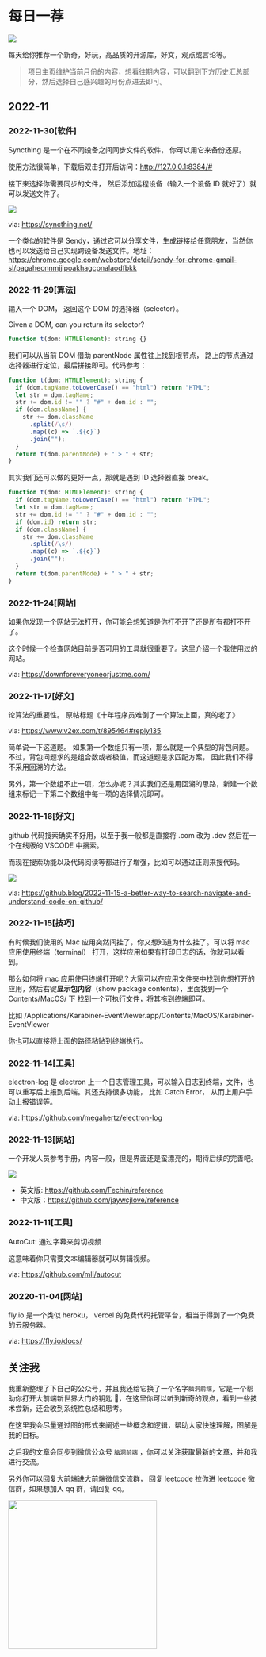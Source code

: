
# 每日一荐

![](https://tva1.sinaimg.cn/large/006y8mN6ly1g8d0sktqrwj30hs07maae.jpg)

每天给你推荐一个新奇，好玩，高品质的开源库，好文，观点或言论等。

> 项目主页维护当前月份的内容，想看往期内容，可以翻到下方历史汇总部分，然后选择自己感兴趣的月份点进去即可。

## 2022-11

### 2022-11-30[软件]

Syncthing 是一个在不同设备之间同步文件的软件， 你可以用它来备份还原。

使用方法很简单，下载后双击打开后访问：http://127.0.0.1:8384/#

接下来选择你需要同步的文件， 然后添加远程设备（输入一个设备 ID 就好了）就可以发送文件了。

![](https://tva1.sinaimg.cn/large/008vxvgGly1h8pqybbhc1j31xz0u0gqn.jpg)

via: https://syncthing.net/

一个类似的软件是 Sendy，通过它可以分享文件，生成链接给任意朋友，当然你也可以发送给自己实现跨设备发送文件。地址：https://chrome.google.com/webstore/detail/sendy-for-chrome-gmail-sl/pagahecnnmjjlpoakhagcpnalaodfbkk

### 2022-11-29[算法]

输入一个 DOM， 返回这个 DOM 的选择器（selector）。

Given a DOM, can you return its selector?

```js
function t(dom: HTMLElement): string {}
```

我们可以从当前 DOM 借助 parentNode 属性往上找到根节点， 路上的节点通过选择器进行定位，最后拼接即可。代码参考：

```js
function t(dom: HTMLElement): string {
  if (dom.tagName.toLowerCase() == "html") return "HTML";
  let str = dom.tagName;
  str += dom.id != "" ? "#" + dom.id : "";
  if (dom.className) {
    str += dom.className
      .split(/\s/)
      .map((c) => `.${c}`)
      .join("");
  }
  return t(dom.parentNode) + " > " + str;
}
```

其实我们还可以做的更好一点，那就是遇到 ID 选择器直接 break。

```js
function t(dom: HTMLElement): string {
  if (dom.tagName.toLowerCase() == "html") return "HTML";
  let str = dom.tagName;
  str += dom.id != "" ? "#" + dom.id : "";
  if (dom.id) return str;
  if (dom.className) {
    str += dom.className
      .split(/\s/)
      .map((c) => `.${c}`)
      .join("");
  }
  return t(dom.parentNode) + " > " + str;
}
```

### 2022-11-24[网站]

如果你发现一个网站无法打开，你可能会想知道是你打不开了还是所有都打不开了。

这个时候一个检查网站目前是否可用的工具就很重要了。这里介绍一个我使用过的网站。

via: https://downforeveryoneorjustme.com/

### 2022-11-17[好文]

论算法的重要性。 原帖标题《十年程序员难倒了一个算法上面，真的老了》

via: https://www.v2ex.com/t/895464#reply135

简单说一下这道题。 如果第一个数组只有一项，那么就是一个典型的背包问题。 不过，背包问题求的是组合数或者极值，而这道题是求匹配方案， 因此我们不得不采用回溯的方法。

另外，第一个数组不止一项，怎么办呢？其实我们还是用回溯的思路，新建一个数组来标记一下第二个数组中每一项的选择情况即可。

### 2022-11-16[好文]

github 代码搜索确实不好用，以至于我一般都是直接将 .com 改为 .dev 然后在一个在线版的 VSCODE 中搜索。

而现在搜索功能以及代码阅读等都进行了增强，比如可以通过正则来搜代码。

![](https://tva1.sinaimg.cn/large/008vxvgGly1h866cq6tl6j31ub0u0tc9.jpg)

via: https://github.blog/2022-11-15-a-better-way-to-search-navigate-and-understand-code-on-github/

### 2022-11-15[技巧]

有时候我们使用的 Mac 应用突然间挂了，你又想知道为什么挂了。可以将 mac 应用使用终端（terminal） 打开，这样应用如果有打印日志的话，你就可以看到。

那么如何将 mac 应用使用终端打开呢？大家可以在应用文件夹中找到你想打开的应用，然后右键**显示包内容**（show package contents），里面找到一个 Contents/MacOS/ 下 找到一个可执行文件，将其拖到终端即可。

比如 /Applications/Karabiner-EventViewer.app/Contents/MacOS/Karabiner-EventViewer

你也可以直接将上面的路径粘贴到终端执行。

### 2022-11-14[工具]

electron-log 是 electron 上一个日志管理工具，可以输入日志到终端，文件，也可以重写后上报到后端。其还支持很多功能， 比如 Catch Error， 从而上用户手动上报错误等。

via: https://github.com/megahertz/electron-log

### 2022-11-13[网站]

一个开发人员参考手册，内容一般，但是界面还是蛮漂亮的，期待后续的完善吧。

![](https://tva1.sinaimg.cn/large/008vxvgGly1h866cq6tl6j31ub0u0tc9.jpg)

- 英文版: https://github.com/Fechin/reference
- 中文版：https://github.com/jaywcjlove/reference

### 2022-11-11[工具]

AutoCut: 通过字幕来剪切视频

这意味着你只需要文本编辑器就可以剪辑视频。

via: https://github.com/mli/autocut

### 20220-11-04[网站]

fly.io 是一个类似 heroku， vercel 的免费代码托管平台，相当于得到了一个免费的云服务器。

via: https://fly.io/docs/



## 关注我

我重新整理了下自己的公众号，并且我还给它换了一个名字`脑洞前端`，它是一个帮助你打开大前端新世界大门的钥匙 🔑，在这里你可以听到新奇的观点，看到一些技术尝新，还会收到系统性总结和思考。

在这里我会尽量通过图的形式来阐述一些概念和逻辑，帮助大家快速理解，图解是我的目标。

之后我的文章会同步到微信公众号 `脑洞前端` ，你可以关注获取最新的文章，并和我进行交流。

另外你可以回复大前端进大前端微信交流群， 回复 leetcode 拉你进 leetcode 微信群，如果想加入 qq 群，请回复 qq。

<img width="300" src="https://tva1.sinaimg.cn/large/006y8mN6ly1g7he9xdtmyj30by0byaac.jpg">

